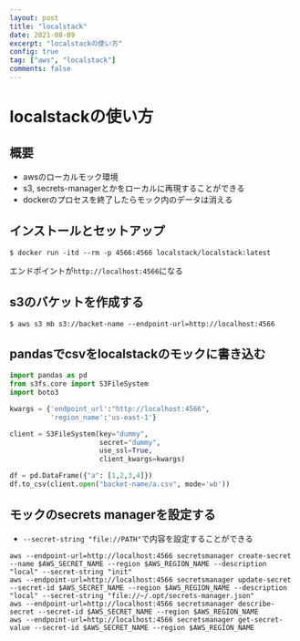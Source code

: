 ```yaml
---
layout: post
title: "localstack"
date: 2021-08-09
excerpt: "localstackの使い方"
config: true
tag: ["aws", "localstack"]
comments: false
---
```


# localstackの使い方

## 概要
 - awsのローカルモック環境
 - s3, secrets-managerとかをローカルに再現することができる
 - dockerのプロセスを終了したらモック内のデータは消える

## インストールとセットアップ

```console
$ docker run -itd --rm -p 4566:4566 localstack/localstack:latest
```

エンドポイントが`http://localhost:4566`になる

## s3のバケットを作成する

```console
$ aws s3 mb s3://backet-name --endpoint-url=http://localhost:4566
```

## pandasでcsvをlocalstackのモックに書き込む

```python
import pandas as pd
from s3fs.core import S3FileSystem
import boto3

kwargs = {'endpoint_url':"http://localhost:4566",
          'region_name':'us-east-1'}

client = S3FileSystem(key="dummy",
                      secret="dummy",
                      use_ssl=True,
                      client_kwargs=kwargs)

df = pd.DataFrame({"a": [1,2,3,4]})
df.to_csv(client.open("backet-name/a.csv", mode='wb'))
```

## モックのsecrets managerを設定する
 - `--secret-string "file://PATH"`で内容を設定することができる

```console
aws --endpoint-url=http://localhost:4566 secretsmanager create-secret --name $AWS_SECRET_NAME --region $AWS_REGION_NAME --description "local" --secret-string "init"
aws --endpoint-url=http://localhost:4566 secretsmanager update-secret --secret-id $AWS_SECRET_NAME --region $AWS_REGION_NAME --description "local" --secret-string "file://~/.opt/secrets-manager.json"
aws --endpoint-url=http://localhost:4566 secretsmanager describe-secret --secret-id $AWS_SECRET_NAME --region $AWS_REGION_NAME
aws --endpoint-url=http://localhost:4566 secretsmanager get-secret-value --secret-id $AWS_SECRET_NAME --region $AWS_REGION_NAME
```
